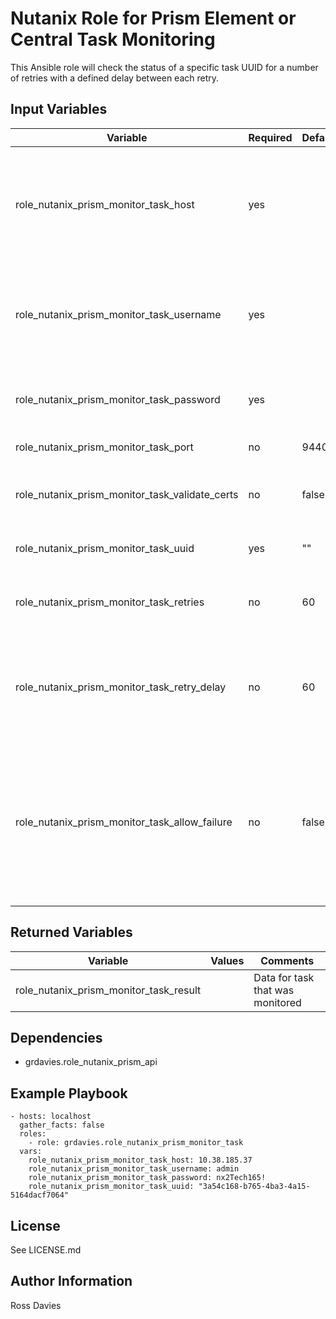 # Nutanix Role for Prism Element or Central Task Monitoring

This Ansible role will check the status of a specific task UUID for a number of retries with a defined delay between each retry.

## Input Variables

| Variable                                                      | Required | Default | Choices                                                                         | Comments                                                                                                                                           |
|---------------------------------------------------------------|----------|---------|---------------------------------------------------------------------------------|----------------------------------------------------------------------------------------------------------------------------------------------------|
| role_nutanix_prism_monitor_task_host                          | yes      |         |                                                                                 | The IP address or FQDN for the Prism (Element or Central) to which you want to connect.                                                            |
| role_nutanix_prism_monitor_task_username                      | yes      |         |                                                                                 | A valid username with appropriate rights to access the Nutanix API.                                                                                |
| role_nutanix_prism_monitor_task_password                      | yes      |         |                                                                                 | A valid password for the supplied username.                                                                                                        |
| role_nutanix_prism_monitor_task_port                          | no       | 9440    |                                                                                 | The Prism TCP port.                                                                                                                                |
| role_nutanix_prism_monitor_task_validate_certs                | no       | false   | true / false                                                                    | Whether to check if Prism UI certificates are valid.                                                                                               |
| role_nutanix_prism_monitor_task_uuid                          | yes      | ""      |                                                                                 | UUID of task to be monitored                                                                                                                       |
| role_nutanix_prism_monitor_task_retries                       | no       | 60      |                                                                                 | The number of times to check the task status                                                                                                       |
| role_nutanix_prism_monitor_task_retry_delay                   | no       | 60      |                                                                                 | The amount of time in seconds between each poll for task status                                                                                    |
| role_nutanix_prism_monitor_task_allow_failure                 | no       | false   | true / false                                                                    | Whether the nutanix task may fail (for example an LCM upgrade where the CVM hosting the API service gets restarted)                                |

## Returned Variables

| Variable                                | Values                                                                                 | Comments                                                                                                                                                                                                     |
|-----------------------------------------|----------------------------------------------------------------------------------------|--------------------------------------------------------------------------------------------------------------------------------------------------------------------------------------------------------------|
| role_nutanix_prism_monitor_task_result  |                                                                                        | Data for task that was monitored                                                                                                                                                                             |

## Dependencies

- grdavies.role_nutanix_prism_api

## Example Playbook

```
- hosts: localhost
  gather_facts: false
  roles:
    - role: grdavies.role_nutanix_prism_monitor_task
  vars:
    role_nutanix_prism_monitor_task_host: 10.38.185.37
    role_nutanix_prism_monitor_task_username: admin
    role_nutanix_prism_monitor_task_password: nx2Tech165!
    role_nutanix_prism_monitor_task_uuid: "3a54c168-b765-4ba3-4a15-5164dacf7064"
```

## License

See LICENSE.md

## Author Information

Ross Davies
